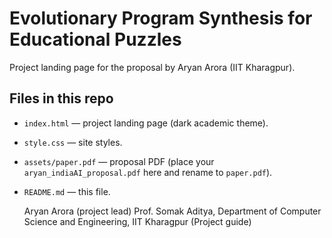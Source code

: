 # Evolutionary Program Synthesis for Educational Puzzles

Project landing page for the proposal by Aryan Arora (IIT Kharagpur).

## Files in this repo
- `index.html` — project landing page (dark academic theme).
- `style.css` — site styles.
- `assets/paper.pdf` — proposal PDF (place your `aryan_indiaAI_proposal.pdf` here and rename to `paper.pdf`).
- `README.md` — this file.


  Aryan Arora (project lead)
  Prof. Somak Aditya, Department of Computer Science and Engineering, IIT Kharagpur (Project guide)
